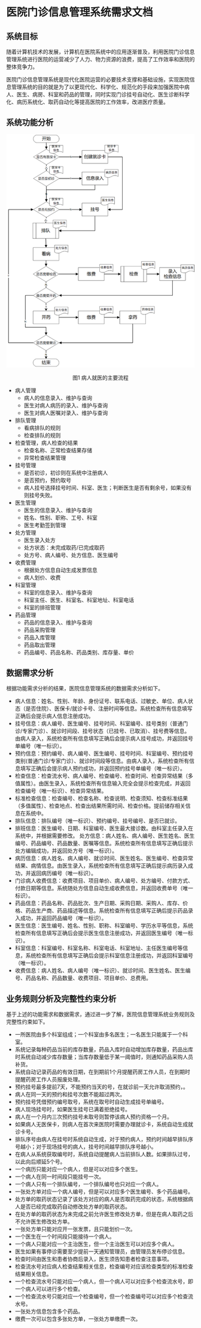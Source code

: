 # 医院门诊信息管理系统需求文档
## 系统目标
随着计算机技术的发展，计算机在医院系统中的应用逐渐普及，利用医院门诊信息管理系统进行医院的运营减少了人力、物力资源的浪费，提高了工作效率和医院的整体竞争力。

医院门诊信息管理系统是现代化医院运营的必要技术支撑和基础设施，实现医院信息管理系统的目的就是为了以更现代化、科学化、规范化的手段来加强医院中病人、医生、病房、科室和药品的管理，同时实现门诊挂号自动化、医生诊断科学化、病历系统化、取药自动化等提高医院的工作效率，改进医疗质量。

## 系统功能分析
![img](../doc_assets/PatientAccessFlow.png)
<p align="center">
    图1 病人就医的主要流程
</p>

- 病人管理
    - 病人的信息录入、维护与查询
    - 医生对病人病历的录入、维护与查询
    - 医生对病人医嘱对录入、维护与查询
- 排队管理
    - 看病排队的规则
    - 检查排队的规则
- 检查管理，病人检查的结果
    - 检查名称、正常检查结果存储
    - 异常检查结果管理
- 挂号管理
    - 是否初诊，初诊则在系统中注册病人
    - 是否预约，预约取号
    - 病人挂号选择挂号时间、科室、医生；判断医生是否有剩余号，如果没有则挂号失败。
- 医生管理
    - 医生的信息录入、维护与查询
    - 姓名、性别、职称、工号、科室
    - 医生考勤签到管理
- 处方管理
    - 医生录入处方
    - 处方状态：未完成取药/已完成取药
    - 处方号、病人编号、处方信息、医生编号
- 收费管理
    - 根据处方信息自动生成发票信息
    - 病人划价、收费
- 科室管理
    - 科室的信息录入、维护与查询
    - 科室主任、医生、科室名、科室地址、科室电话
    - 科室的排班管理
- 药品管理
    - 药品的信息录入、维护与查询
    - 药品采购管理
    - 药品入库管理
    - 药品取出管理
    - 药品编号、药品名称、药品类别、库存量、单价
## 数据需求分析
根据功能需求分析的结果，医院信息管理系统的数据需求分析如下。
- 病人信息：姓名、性别、年龄、身份证号、联系电话、过敏史、单位、病人状态（是否住院）、医保卡/就诊卡号、注册时间等信息。系统检查所有信息填写正确后会提示病人信息注册成功。
- 挂号信息：病人编号、医生编号、挂号时间、科室编号、挂号类别（普通门诊/专家门诊）、就诊时间段、挂号状态（已挂号、已取消）、挂号费等信息。由病人录入，系统检查所有信息填写正确后会提示病人挂号成功，并返回挂号单编号（唯一标识）。
- 预约信息：预约编号、病人编号、医生编号、挂号时间、科室编号、预约挂号类别(普通门诊/专家门诊）、就诊时间段等信息。由病人录入，系统检查所有信息填写正确后会提示病人预约成功，并返回预约挂号单编号（唯一标识）。
- 检查信息：检查流水号、病人编号、检查编号、检查时间、检查异常结果（多值属性）。由医生录入，系统检查所有信息输入完全会提示检查完成，并返回检查编号（唯一标识）、检查异常结果。
- 标准检查信息：检查编号、检查名称、检查说明、检查须知、检查标准结果（多值属性）、检查地点、检查出结果所需时间、检查价格。提前储存相关信息在系统中。
- 排队信息：排队编号（唯一标识）、预约编号、挂号编号、是否已就诊。
- 排班信息：医生编号、日期、科室编号、医生最大接诊数。由科室主任录入在系统中，并根据需要修改。
处方信息：病人姓名、病人编号、医生姓名、医生编号、药品编号、药品数量、医嘱等信息。系统检查所有信息填写正确后提示处方编辑成功，并返回处方号（唯一标识）。
- 病历信息：病人姓名、病人编号、就诊时间、医生姓名、医生编号、检查异常结果、病情信息。由医生录入，系统检查所有信息填写正确后提示病历录入成功，并返回病历编号（唯一标识）。
- 门诊病人收费信息：收费项目、项目单价、病人编号、处方编号、付款方式、付款日期等信息。系统随处方信息自动生成收费信息，并返回收费单号（唯一标识）。
- 药品信息：药品名称、药品批次、生产日期、采购日期、采购人、库存、价格、药品生产商、药品描述等信息。系统检查所有信息填写正确后提示药品录入成功，并返回药品编号（唯一标识）。
- 医生信息：医生编号、姓名、性别、职称、科室编号、学历水平等信息，系统检查所有信息填写正确后会提示医生信息注册成功，并返回医生编号（唯一标识）。
- 科室信息：科室编号、科室名称、科室电话、科室地址、主任医生编号等信息，系统检查所有信息填写正确后会提示科室信息注册成功，并返回科室编号（唯一标识）。
- 收费信息：病人姓名、病人编号（唯一标识）、就诊时间、医生姓名、医生编号、药品名称、药品数量、收费项目、项目单价、总费用。

## 业务规则分析及完整性约束分析
基于上述的功能需求和数据需求，通过进一步了解，医院信息管理系统业务规则及完整性约束如下。
- 一所医院由多个科室组成；一个科室由多名医生；一名医生只能属于一个科室。
- 系统记录每种药品当前的库存数量，药品入库时自动增加库存数量，药品出库时系统自动减少库存数量；当库存数量低于某一阈值时，则通知药品采购人员补货。
- 系统自动记录药品的有效日期，在到期前1个月提醒药房工作人员，在到期时提醒药房工作人员报废处理。
- 预约挂号最多提前7天，不能预约当天的号，在就诊前一天允许取消预约，。
- 病人在同一天的预约和挂号次数不能超过两次。
- 预约挂号凭借预约编号取号，系统在取号时自动生成挂号单编号。
- 病人现场挂号时，如果医生挂号已满着拒绝挂号。
- 病人在一个月内三次预约挂号未取号则暂停该病人预约资格一个月。
- 如果病人无医保卡，则病人在首次来医院时需要办理就诊卡，系统自动生成就诊卡号。
- 排队序号由病人在挂号时系统自动生成，对于预约病人，预约时间越早排队序号越小；对于现场挂号的病人，挂号时间越早排队序号越小。
- 在病人从系统获取编号时，系统自动提醒病人当前排队人数。如果排队过号，以此向后顺延5个号。
- 一个病历只能对应一个病人，但是可以对应多个医生。
- 一个病人在同一时间段只能挂号一次。
- 一个病人只有一个排队编号，一个排队编号也只对应一个病人。
- 一张处方单对应一个病人编号，但是可以对应多个医生编号、多个药品编号。
- 处方单的取药状态记录了该处方对应的病人是否取药完成的状态，系统根据病人是否已经完成取药自动修改处方单的取药状态。
- 在处方单的取药状态为未完成之前允许医生修改处方单，但是在病人取药之后不允许医生修改处方单。
- 一张处方单只能对应开一张发票，且只能划价一次。
- 一个医生在一个时间段只能接待一个病人。
- 一个病人只能对应一个主治医生，但一个主治医生可以对应多个病人。
- 医生如果有事停诊需要至少提前一天通知管理员，由管理员发布停诊信息。
- 检查时间由医生和患者协商后录入，医生须告知患者检查注意事项。
- 检查流水号对应病人检查结果相关信息，检查编号对应该检查类型的标准检查结果相关信息。
- 一个检查流水号只能对应一个病人，但一个病人可以对应多个检查流水号，即一个病人可以进行多个检查。
- 一个检查流水号只能对应一个检查编号，但一个检查编号可以对应多个检查流水号。
- 一张处方信息包含多个药品。
- 缴费一次可以包含多张处方单，一张处方单缴费一次。
